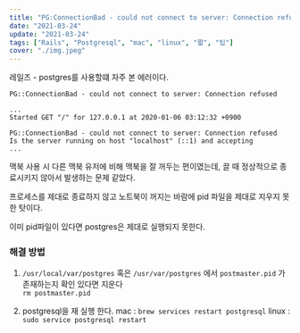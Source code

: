 ```yaml
---
title: "PG:ConnectionBad - could not connect to server: Connection refused"
date: "2021-03-24"
update: "2021-03-24"
tags: ["Rails", "Postgresql", "mac", "linux", "짧", "팁"]
cover: "./img.jpeg"
---
```


레일즈 - postgres를 사용할떄 자주 본 에러이다.

```shell
PG::ConnectionBad - could not connect to server: Connection refused
```

```shell
...
Started GET "/" for 127.0.0.1 at 2020-01-06 03:12:32 +0900

PG::ConnectionBad - could not connect to server: Connection refused
Is the server running on host "localhost" (::1) and accepting
...
```

맥북 사용 시 다른 맥북 유저에 비해 맥북을 잘 꺼두는 편이였는데, 끌 때 정상적으로 종료시키지 않아서 발생하는 문제 같았다.

프로세스를 제대로 종료하지 않고 노트북이 꺼지는 바람에 pid 파일을 제대로 지우지 못한 탓이다.

이미 pid파일이 있다면 postgres은 제대로 실행되지 못한다.

### 해결 방법

1.  `/usr/local/var/postgres` 혹은 `/usr/var/postgres` 에서 `postmaster.pid` 가 존재하는지 확인
    있다면 지운다
    <br/>
    `rm postmaster.pid`

2.  postgresql을 재 실행 한다.
    mac : `brew services restart postgresql`
    linux : `sudo service postgresql restart`
